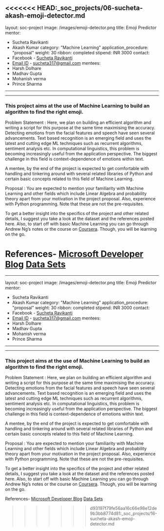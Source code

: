<<<<<<< HEAD:_soc_projects/06-sucheta-akash-emoji-detector.md
---
layout: soc-project
image: /images/emoji-detector.png
title: Emoji Predictor
mentor:
- Sucheta Ravikanti
- Akash Kumar
category: "Machine Learning"
application_procedure: "proposal"
weight: 30
ribbon: completed
stipend: INR 3000
contact:
- Facebook - <a target="_blank" href="https://www.facebook.com/Suchetaaa">Sucheta Ravikanti</a>
- <a target="_blank" href="mailto:sucheta317@gmail.com">Email ID</a> - sucheta317@gmail.com
mentees:
- Harsh Dolhare
- Madhav Gupta
- Mohanish verma
- Prince Sharma
---

---
### This project aims at the use of Machine Learning to build an algorithm to find the right emoji.

<!--break-->

Problem Statement : Here, we plan on building an efficient algorithm and writing a script for this purpose at the same time maximising the accuracy. Detecting emotions from the facial features and speech have seen several advancements. Text based recognition is an emerging field and uses the latest and cutting edge ML techniques such as recurrent algorithms, sentiment analysis etc. In computational linguistics, this problem is becoming increasingly useful from the application perspective. The biggest challenge in this field is context-dependence of emotions within text. 

<!--break-->

A mentee, by the end of the project is expected to get comfortable with handling and tinkering around with several related libraries of Python and certain basic concepts related to this field of Machine Learning.

<!--break-->

Proposal : You are expected to mention your familiarity with Machine Learning and other fields which include Linear Algebra and probability theory apart from your motivation in the project proposal. Also, experience with Python programming. Note that these are not the pre-requisites. 

<!--break-->

To get a better insight into the specifics of the project and other related details, I suggest you take a look at the dataset and the references posted here. Also, to start off with basic Machine Learning you can go through Andrew Ng’s notes or the course on [Coursera](https://www.coursera.org/learn/machine-learning "Coursera"). Though, you will be learning on the go.

<!--break-->

References-
[Microsoft Developer Blog](https://www.microsoft.com/developerblog/2015/11/29/emotion-detection-and-recognition-from-text-using-deep-learning/
)
[Data Sets](https://stackoverflow.com/questions/30703485/data-sets-for-emotion-detection-in-text
)
=======
---
layout: soc-project
image: /images/emoji-detector.png
title: Emoji Predictor
mentor:
- Sucheta Ravikanti
- Akash Kumar
category: "Machine Learning"
application_procedure: "proposal"
weight: 30
ribbon: completed
stipend: INR 3000
contact:
- Facebook - <a target="_blank" href="https://www.facebook.com/Suchetaaa">Sucheta Ravikanti</a>
- <a target="_blank" href="mailto:sucheta317@gmail.com">Email ID</a> - sucheta317@gmail.com
mentees:
- Harsh Dolhare
- Madhav Gupta
- Mohanish verma
- Prince Sharma
---

---
### This project aims at the use of Machine Learning to build an algorithm to find the right emoji.

<!--break-->

Problem Statement : Here, we plan on building an efficient algorithm and writing a script for this purpose at the same time maximising the accuracy. Detecting emotions from the facial features and speech have seen several advancements. Text based recognition is an emerging field and uses the latest and cutting edge ML techniques such as recurrent algorithms, sentiment analysis etc. In computational linguistics, this problem is becoming increasingly useful from the application perspective. The biggest challenge in this field is context-dependence of emotions within text. 

<!--break-->

A mentee, by the end of the project is expected to get comfortable with handling and tinkering around with several related libraries of Python and certain basic concepts related to this field of Machine Learning.

<!--break-->

Proposal : You are expected to mention your familiarity with Machine Learning and other fields which include Linear Algebra and probability theory apart from your motivation in the project proposal. Also, experience with Python programming. Note that these are not the pre-requisites. 

<!--break-->

To get a better insight into the specifics of the project and other related details, I suggest you take a look at the dataset and the references posted here. Also, to start off with basic Machine Learning you can go through Andrew Ng’s notes or the course on [Coursera](https://www.coursera.org/learn/machine-learning "Coursera"). Though, you will be learning on the go.

<!--break-->

References-
[Microsoft Developer Blog](https://www.microsoft.com/developerblog/2015/11/29/emotion-detection-and-recognition-from-text-using-deep-learning/
)
[Data Sets](https://stackoverflow.com/questions/30703485/data-sets-for-emotion-detection-in-text
)
>>>>>>> d93197f79fe56aa16c66e98e12de9b3bb8774d81:_soc_projects/16-sucheta-akash-emoji-detector.md
